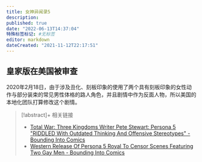 ```yaml
---
title: 女神异闻录5
description:
published: true
date: "2022-06-13T14:37:04"
特殊标签标记: #无标签
editor: markdown
dateCreated: "2021-11-12T22:17:51"
---
```


## 皇家版在美国被审查

2020年2月18日，由于涉及丑化、刻板印象的使用了两个具有刻板印象的女性动作与部分装束的常见男性体格的路人角色，并且剧情中作为反面人物，所以美国的本地化团队打算修改这个剧情。

> [!abstract]+ 相关链接
> + [Total War: Three Kingdoms Writer Pete Stewart: Persona 5 "RIDDLED With Outdated Thinking And Offensive Stereotypes" - Bounding Into Comics](https://archive.md/ZcV70 "https://boundingintocomics.com/2020/02/18/total-war-three-kingdoms-writer-pete-stewart-persona-5-riddled-with-outdated-thinking-and-offensive-stereotypes/")
> + [Western Release Of Persona 5 Royal To Censor Scenes Featuring Two Gay Men - Bounding Into Comics](https://archive.md/la3ot "https://boundingintocomics.com/2020/02/18/western-release-of-persona-5-royal-to-censor-scenes-featuring-two-gay-men/")
